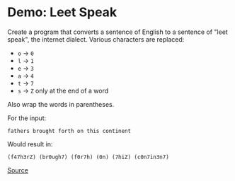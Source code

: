 # Demo: Leet Speak

Create a program that converts a sentence of English to a sentence of "leet speak", the internet dialect.
Various characters are replaced:

* `o` -> `0`
* `l` -> `1`
* `e` -> `3`
* `a` -> `4`
* `t` -> `7`
* `s` -> `Z` only at the end of a word

Also wrap the words in parentheses.

For the input:

```
fathers brought forth on this continent
```

Would result in:

```
(f47h3rZ) (br0ugh7) (f0r7h) (0n) (7hiZ) (c0n7in3n7)
```

[Source](/demos/leet-speak)
